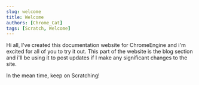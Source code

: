 ```yaml
---
slug: welcome
title: Welcome
authors: [Chrome_Cat]
tags: [Scratch, Welcome]
---
```


Hi all, I've created this documentation website for ChromeEngine and i'm excited for all of you to try it out. This part of the website is the blog section and i'll be using it to post updates if I make any significant changes to the site.

In the mean time, keep on Scratching!
